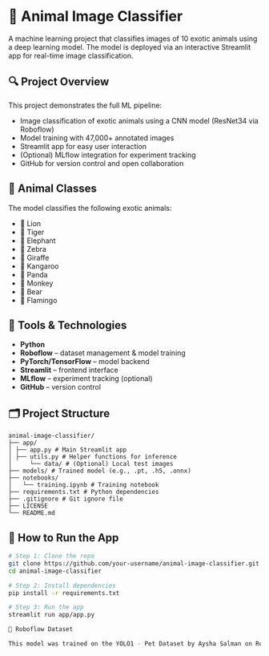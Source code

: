 # 🐯 Animal Image Classifier

A machine learning project that classifies images of 10 exotic animals using a deep learning model. The model is deployed via an interactive Streamlit app for real-time image classification.

## 🔍 Project Overview
This project demonstrates the full ML pipeline:
- Image classification of exotic animals using a CNN model (ResNet34 via Roboflow)
- Model training with 47,000+ annotated images
- Streamlit app for easy user interaction
- (Optional) MLflow integration for experiment tracking
- GitHub for version control and open collaboration

## 🐾 Animal Classes
The model classifies the following exotic animals:
- 🦁 Lion
- 🐯 Tiger
- 🐘 Elephant
- 🦓 Zebra
- 🦒 Giraffe
- 🦘 Kangaroo
- 🐼 Panda
- 🐒 Monkey
- 🐻 Bear
- 🦩 Flamingo

## 🧰 Tools & Technologies
- **Python**
- **Roboflow** – dataset management & model training
- **PyTorch/TensorFlow** – model backend
- **Streamlit** – frontend interface
- **MLflow** – experiment tracking (optional)
- **GitHub** – version control

## 🗂️ Project Structure
```
animal-image-classifier/
├── app/
│ ├── app.py # Main Streamlit app
│ ├── utils.py # Helper functions for inference
│     └── data/ # (Optional) Local test images
├── models/ # Trained model (e.g., .pt, .h5, .onnx)
├── notebooks/
│   └── training.ipynb # Training notebook
├── requirements.txt # Python dependencies
├── .gitignore # Git ignore file
├── LICENSE
└── README.md
```

## 🚀 How to Run the App
```bash
# Step 1: Clone the repo
git clone https://github.com/your-username/animal-image-classifier.git
cd animal-image-classifier

# Step 2: Install dependencies
pip install -r requirements.txt

# Step 3: Run the app
streamlit run app/app.py

🔗 Roboflow Dataset

This model was trained on the YOLO1 - Pet Dataset by Aysha Salman on Roboflow Universe.
